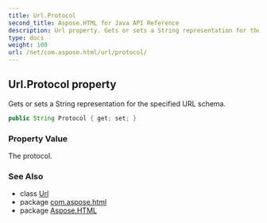 ```yaml
---
title: Url.Protocol
second_title: Aspose.HTML for Java API Reference
description: Url property. Gets or sets a String representation for the specified URL schema
type: docs
weight: 100
url: /net/com.aspose.html/url/protocol/
---
```

## Url.Protocol property

Gets or sets a String representation for the specified URL schema.

```java
public String Protocol { get; set; }
```

### Property Value

The protocol.

### See Also

* class [Url](../)
* package [com.aspose.html](../../url/)
* package [Aspose.HTML](../../../)
